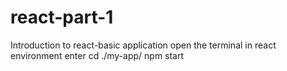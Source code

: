 # react-part-1
 Introduction to react-basic application
open the terminal in react environment
enter cd ./my-app/
npm start
